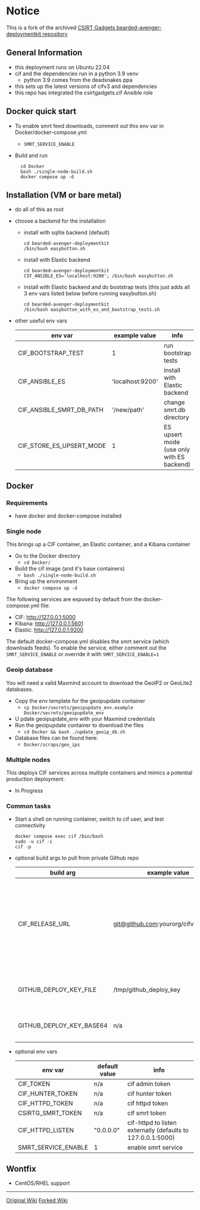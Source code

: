 # Notice

This is a fork of the archived [CSIRT Gadgets bearded-avenger-deploymentkit repository](https://github.com/csirtgadgets/bearded-avenger-deploymentkit)

## General Information

* this deployment runs on Ubuntu 22.04
* cif and the dependencies run in a python 3.9 venv
  * python 3.9 comes from the deadsnakes ppa
* this sets up the latest versions of cifv3 and dependencies
* this repo has integrated the csirtgadgets.cif Ansible role

## Docker quick start

* To enable smrt feed downloads, comment out this env var in Docker/docker-compose.yml
    * ```SMRT_SERVICE_ENABLE```
* Build and run

        cd Docker
        bash ./single-node-build.sh
        docker compose up -d

## Installation (VM or bare metal)

* do all of this as root

* choose a backend for the installation

  * install with sqlite backend (default)

        cd bearded-avenger-deploymentkit
        /bin/bash easybutton.sh

  * install with Elastic backend

        cd bearded-avenger-deploymentkit
        CIF_ANSIBLE_ES='localhost:9200'; /bin/bash easybutton.sh

  * install with Elastic backend and do bootstrap tests (this just adds all 3 env vars listed below before running easybutton.sh)

        cd bearded-avenger-deploymentkit
        /bin/bash easybutton_with_es_and_bootstrap_tests.sh

* other useful env vars

  | env var | example value | info |
  | --- | --- | --- |
  | CIF_BOOTSTRAP_TEST | 1 | run bootstrap tests |
  | CIF_ANSIBLE_ES | 'localhost:9200' | install with Elastic backend |
  | CIF_ANSIBLE_SMRT_DB_PATH | '/new/path' | change smrt.db directory |
  | CIF_STORE_ES_UPSERT_MODE | 1 | ES upsert mode (use only with ES backend) |

## Docker

### Requirements

* have docker and docker-compose installed

### Single node

This brings up a CIF container, an Elastic container, and a Kibana container

* Go to the Docker directory
    * ```cd Docker/```
* Build the cif image (and it's base containers)
    * ```bash ./single-node-build.sh```
* Bring up the environment
    *  ```docker compose up -d```

The following services are exposed by default from the docker-compose.yml file:

* CIF: http://127.0.0.1:5000
* Kibana: http://127.0.0.1:5601
* Elastic: http://127.0.0.1:9200

The default docker-compose.yml disables the smrt service (which downloads feeds). To enable the service,
either comment out the ```SMRT_SERVICE_ENABLE``` or override it with ```SMRT_SERVICE_ENABLE=1```

### Geoip database

You will need a valid Maxmind account to download the GeoIP2 or GeoLite2 databases.

* Copy the env template for the geoipupdate container
    * ```cp Docker/secrets/geoipupdate_env.example Docker/secrets/geoipupdate_env```
* U pdate geoipupdate_env with your Maxmind credentials
* Run the geoipupdate container to download the files
    * ```cd Docker && bash ./update_geoip_db.sh```
* Database files can be found here:
    * ```Docker/scraps/geo_ips```

### Multiple nodes

This deploys CIF services across multiple containers and mimics a potential production deployment.

* In Progress

### Common tasks

* Start a shell on running container, switch to cif user, and test connectivity

      docker compose exec cif /bin/bash
      sudo -u cif -i
      cif -p

* optional build args to pull from private Github repo

  | build arg | example value | info |
  | --- | --- | --- |
  | CIF_RELEASE_URL | git@github.com:yourorg/cifv3_code.git | ssh address for custom, cifv3 repo. if not specified uses default  [cifv3 repo](https://github.com/renisac/bearded-avenger/) |
  | GITHUB_DEPLOY_KEY_FILE | /tmp/github_deploy_key | path for github deploy key in container |
  | GITHUB_DEPLOY_KEY_BASE64 | n/a | base64 encoded private ssh key |

* optional env vars

  | env var | default value | info |
  | --- | --- | --- |
  | CIF_TOKEN | n/a |cif admin token |
  | CIF_HUNTER_TOKEN | n/a |cif hunter token |
  | CIF_HTTPD_TOKEN | n/a | cif httpd token |
  | CSIRTG_SMRT_TOKEN | n/a | cif smrt token |
  | CIF_HTTPD_LISTEN | "0.0.0.0" | cif-httpd to listen externally (defaults to 127.0.0.1:5000) |
  | SMRT_SERVICE_ENABLE | 1 | enable smrt service |

## Wontfix

* CentOS/RHEL support

---

[Original Wiki](https://github.com/csirtgadgets/bearded-avenger-deploymentkit/wiki)
[Forked Wiki](https://github.com/renisac/bearded-avenger-deploymentkit/wiki)
